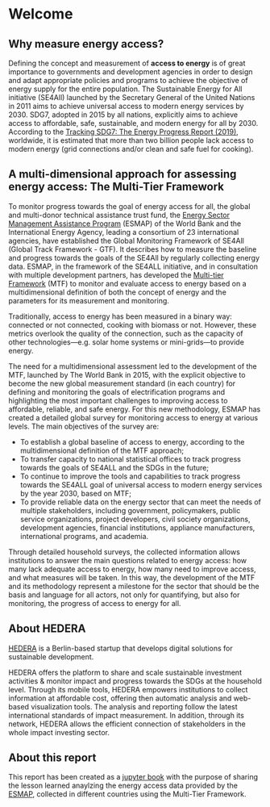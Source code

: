 # Welcome

## Why measure energy access?
Defining the concept and measurement of **access to energy** is of great importance to governments and development agencies in order to design and adapt appropriate policies and programs to achieve the objective of energy supply for the entire population. The Sustainable Energy for All initiative (SE4All) launched by the Secretary General of the United Nations in 2011 aims to achieve universal access to modern energy services by 2030. SDG7, adopted in 2015 by all nations, explicitly aims to achieve access to affordable, safe, sustainable, and modern energy for all by 2030. According to the [Tracking SDG7: The Energy Progress Report (2019)](https://www.irena.org/publications/2019/May/Tracking-SDG7-The-Energy-Progress-Report-2019), worldwide, it is estimated that more than two billion people lack access to modern energy (grid connections and/or clean and safe fuel for cooking).



## A multi-dimensional approach for assessing energy access: The Multi-Tier Framework
To monitor progress towards the goal of energy access for all, the global and multi-donor technical assistance trust fund, the 
[Energy Sector Management Assistance Program](https://esmap.org) (ESMAP) of the World Bank and the International Energy Agency, leading a consortium of 23 international agencies, have established the Global Monitoring Framework of SE4All (Global Track Framework - GTF). It describes how to measure the baseline and progress towards the goals of the SE4All by regularly collecting energy data. ESMAP, in the framework of the SE4ALL initiative, and in consultation with multiple development partners, has developed the [Multi-tier Framework](https://www.esmap.org/node/5552) (MTF) to monitor and evaluate access to energy based on a multidimensional definition of both the concept of energy and the parameters for its measurement and monitoring.


Traditionally, access to energy has been measured in a binary way: connected or not connected, cooking with biomass or not. However, these metrics overlook the quality of the connection, such as the capacity of other technologies—e.g. solar home systems or mini-grids—to provide energy. 

The need for a multidimensional assessment led to the development of the MTF, launched by The World Bank in 2015, with the explicit objective to become the new global measurement standard (in each country) for defining and monitoring the goals of electrification programs and highlighting the most important challenges to improving access to affordable, reliable, and safe energy. For this new methodology, ESMAP has created a detailed global survey for monitoring access to energy at various levels. The main objectives of the survey are:


* To establish a global baseline of access to energy, according to the multidimensional definition of the MTF approach;
* To transfer capacity to national statistical offices to track progress towards the goals of SE4ALL and the SDGs in the future;
* To continue to improve the tools and capabilities to track progress towards the SE4ALL goal of universal access to modern energy services by the year 2030, based on MTF;
* To provide reliable data on the energy sector that can meet the needs of multiple stakeholders, including government, policymakers, public service organizations, project developers, civil society organizations, development agencies, financial institutions, appliance manufacturers, international programs, and academia.


Through detailed household surveys, the collected information allows institutions to answer the main questions related to energy access: how many lack adequate access to energy, how many need to improve access, and what measures will be taken. In this way, the development of the MTF and its methodology represent a milestone for the sector that should be the basis and language for all actors, not only for quantifying, but also for monitoring, the progress of access to energy for all.


## About HEDERA
[HEDERA](https://hedera.online) is a Berlin-based startup that develops digital solutions for sustainable development.

HEDERA offers the platform to share and scale sustainable investment activities & monitor impact and progress towards the SDGs at the household level. 
Through its mobile tools, HEDERA empowers institutions to collect information at affordable cost, offering then automatic analysis and web-based visualization tools. The analysis and reporting follow the latest international standards of impact measurement. In addition, through its network, HEDERA allows the efficient connection of stakeholders in the whole impact investing sector.

## About this report
This report has been created as a [jupyter book](https://jupyter-book.org) with the purpose of
sharing the lesson learned anaylzing the energy access data provided by the [ESMAP](https://mtfenergyaccess.esmap.org/), collected in different countries using the Multi-Tier Framework.